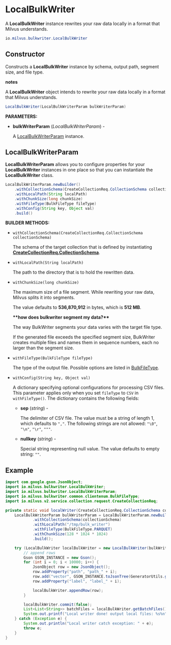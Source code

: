 # LocalBulkWriter

A **LocalBulkWriter** instance rewrites your raw data locally in a format that Milvus understands.

```java
io.milvus.bulkwriter.LocalBulkWriter
```

## Constructor

Constructs a **LocalBulkWriter** instance by schema, output path, segment size, and file type.

<div class="admonition note">

<p><b>notes</b></p>

<p>A <strong>LocalBulkWriter</strong> object intends to rewrite your raw data locally in a format that Milvus understands.</p>

</div>

```java
LocalBulkWriter(LocalBulkWriterParam bulkWriterParam)
```

**PARAMETERS:**

- **bulkWriterParam** (*LocalBulkWriterParam*) -

    A [LocalBulkWriterParam](LocalBulkWriter.md#LocalBulkWriterParam) instance.

## LocalBulkWriterParam

**LocalBulkWriterParam** allows you to configure properties for your **LocalBulkWriter** instances in one place so that you can instantiate the **LocalBulkWriter** class.

```java
LocalBulkWriterParam.newBuilder()
    .withCollectionSchema(CreateCollectionReq.CollectionSchema collectionSchema)
    .withLocalPath(String localPath)
    .withChunkSize(long chunkSize)
    .withFileType(BulkFileType fileType)
    .withConfig(String key, Object val)
    .build()
```

**BUILDER METHODS:**

- `withCollectionSchema(CreateCollectionReq.CollectionSchema collectionSchema)`

    The schema of the target collection that is defined by instantiating **[CreateCollectionReq.CollectionSchema](../../Collections/CollectionSchema/CollectionSchema.md)**.

- `withLocalPath(String localPath)`

    The path to the directory that is to hold the rewritten data.

- `withChunkSize(long chunkSize)`

    The maximum size of a file segment. While rewriting your raw data, Milvus splits it into segments.

    The value defaults to **536,870,912** in bytes, which is **512 MB**.

    <div class="admonition note">

    <p><b>**how does bulkwriter segment my data?**</b></p>

    <p>The way BulkWriter segments your data varies with the target file type.</p>
    <p>If the generated file exceeds the specified segment size, BulkWriter creates multiple files and names them in sequence numbers, each no larger than the segment size.</p>

    </div>

- `withFileType(BulkFileType fileType)`

    The type of the output file. Possible options are listed in [BulkFileType](../BulkFileType.md).

- `withConfig(String key, Object val)`

    A dictionary specifying optional configurations for processing CSV files. This parameter applies only when you set `fileType` to `CSV` in `withFileType()`. The dictionary contains the following fields:

    - **sep** (*string*) -

        The delimiter of CSV file. The value must be a string of length 1, which defaults to `","`. The following strings are not allowed: `"\0"`, `"\n"`, `"\r"`, `"""`.

    - **nullkey** (*string*) -

        Special string representing null value. The value defaults to empty string: `""`.

## Example

```java
import com.google.gson.JsonObject;
import io.milvus.bulkwriter.LocalBulkWriter;
import io.milvus.bulkwriter.LocalBulkWriterParam;
import io.milvus.bulkwriter.common.clientenum.BulkFileType;
import io.milvus.v2.service.collection.request.CreateCollectionReq;

private static void localWriter(CreateCollectionReq.CollectionSchema collectionSchema) throws Exception {
    LocalBulkWriterParam bulkWriterParam = LocalBulkWriterParam.newBuilder()
            .withCollectionSchema(collectionSchema)
            .withLocalPath("/tmp/bulk_writer")
            .withFileType(BulkFileType.PARQUET)
            .withChunkSize(128 * 1024 * 1024)
            .build();

    try (LocalBulkWriter localBulkWriter = new LocalBulkWriter(bulkWriterParam)) {
        // append rows
        Gson GSON_INSTANCE = new Gson();
        for (int i = 0; i < 10000; i++) {
            JsonObject row = new JsonObject();
            row.addProperty("path", "path_" + i);
            row.add("vector", GSON_INSTANCE.toJsonTree(GeneratorUtils.genFloatVector(DIM)));
            row.addProperty("label", "label_" + i);

            localBulkWriter.appendRow(row);
        }

        localBulkWriter.commit(false);
        List<List<String>> batchFiles = localBulkWriter.getBatchFiles();
        System.out.printf("Local writer done! output local files: %s%n", batchFiles);
    } catch (Exception e) {
        System.out.println("Local writer catch exception: " + e);
        throw e;
    }
}
```

